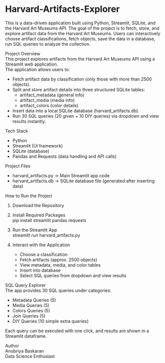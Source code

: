 # Harvard-Artifacts-Explorer
This is a data-driven application built using Python, Streamlit, SQLite, and the Harvard Art Museums API. The goal of the project is to fetch, store, and explore artifact data from the Harvard Art Museums. Users can interactively choose artifact classifications, fetch objects, save the data in a database, run SQL queries to analyze the collection.  

Project Overview  
This project explores artifacts from the Harvard Art Museums API using a Streamlit web application.  
The application allows users to:  
- Fetch artifact data by classification (only those with more than 2500 objects).  
- Split and store artifact details into three structured SQLite tables:  
  - artifact_metadata (general info)  
  - artifact_media (media info)  
  - artifact_colors (color details)  
- Insert data into a local SQLite database (harvard_artifacts.db).  
- Run 30 SQL queries (20 given + 10 DIY queries) via dropdown and view results instantly.  

Tech Stack  
- Python  
- Streamlit (UI framework)  
- SQLite (database)  
- Pandas and Requests (data handling and API calls)  

Project Files  
- harvard_artifacts.py → Main Streamlit app code  
- harvard_artifacts.db → SQLite database file (generated after inserting data)  

How to Run the Project  
1. Download the Repository  
  
2. Install Required Packages  
   pip install streamlit pandas requests  

3. Run the Streamlit App  
   streamlit run harvard_artifacts.py  

4. Interact with the Application  
   - Choose a classification  
   - Fetch artifacts (approx. 2500 objects)  
   - View metadata, media, and color tables  
   - Insert into database  
   - Select SQL queries from dropdown and view results  

SQL Query Explorer  
The app provides 30 SQL queries under categories:  
- Metadata Queries (5)  
- Media Queries (5)  
- Colors Queries (5)  
- Join Queries (5)  
- DIY Queries (10 simple extra queries)  

Each query can be executed with one click, and results are shown in a Streamlit dataframe.   

Author  
Anubriya Baskaran  
Data Science Enthusiast 
